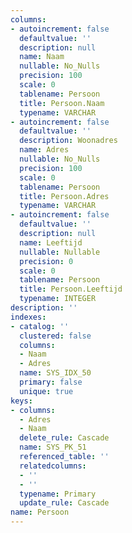 ```yaml
---
columns:
- autoincrement: false
  defaultvalue: ''
  description: null
  name: Naam
  nullable: No_Nulls
  precision: 100
  scale: 0
  tablename: Persoon
  title: Persoon.Naam
  typename: VARCHAR
- autoincrement: false
  defaultvalue: ''
  description: Woonadres
  name: Adres
  nullable: No_Nulls
  precision: 100
  scale: 0
  tablename: Persoon
  title: Persoon.Adres
  typename: VARCHAR
- autoincrement: false
  defaultvalue: ''
  description: null
  name: Leeftijd
  nullable: Nullable
  precision: 0
  scale: 0
  tablename: Persoon
  title: Persoon.Leeftijd
  typename: INTEGER
description: ''
indexes:
- catalog: ''
  clustered: false
  columns:
  - Naam
  - Adres
  name: SYS_IDX_50
  primary: false
  unique: true
keys:
- columns:
  - Adres
  - Naam
  delete_rule: Cascade
  name: SYS_PK_51
  referenced_table: ''
  relatedcolumns:
  - ''
  - ''
  typename: Primary
  update_rule: Cascade
name: Persoon
---
```

